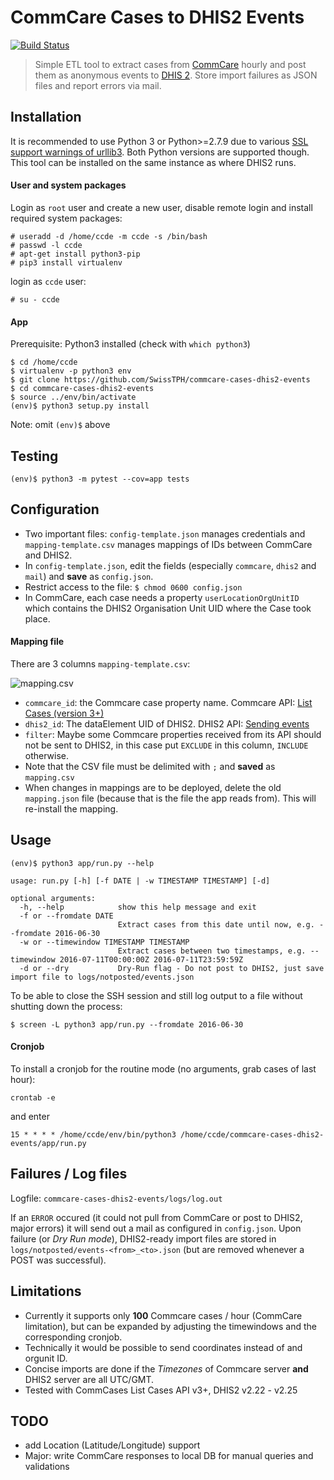 # CommCare Cases to DHIS2 Events

[![Build Status](https://travis-ci.org/SwissTPH/commcare-cases-dhis2-events.svg?branch=master)](https://travis-ci.org/SwissTPH/commcare-cases-dhis2-events)

> Simple ETL tool to extract cases from [CommCare](https://www.commcarehq.org/home/) hourly and post them as anonymous events to [DHIS 2](https://www.dhis2.org). Store import failures as JSON files and report errors via mail.

## Installation

It is recommended to use Python 3 or Python>=2.7.9 due to various [SSL support warnings of urllib3](https://urllib3.readthedocs.io/en/latest/advanced-usage.html#ssl-warnings). Both Python versions are supported though.
This tool can be installed on the same instance as where DHIS2 runs.

#### User and system packages

Login as `root` user and create a new user, disable remote login and install required system packages:

```
# useradd -d /home/ccde -m ccde -s /bin/bash
# passwd -l ccde
# apt-get install python3-pip
# pip3 install virtualenv
```

login as `ccde` user:

```
# su - ccde
```

#### App

Prerequisite: Python3 installed (check with `which python3`)

```
$ cd /home/ccde
$ virtualenv -p python3 env
$ git clone https://github.com/SwissTPH/commcare-cases-dhis2-events
$ cd commcare-cases-dhis2-events
$ source ../env/bin/activate
(env)$ python3 setup.py install
```
Note: omit `(env)$` above

## Testing

`(env)$ python3 -m pytest --cov=app tests`

## Configuration

- Two important files: `config-template.json` manages credentials and `mapping-template.csv` manages mappings of IDs between CommCare and DHIS2. 
- In `config-template.json`, edit the fields (especially `commcare`, `dhis2` and `mail`) and **save** as `config.json`.
- Restrict access to the file: `$ chmod 0600 config.json`
- In CommCare, each case needs a property `userLocationOrgUnitID` which contains the DHIS2 Organisation Unit UID where the Case took place. 

#### Mapping file

There are 3 columns `mapping-template.csv`:

![mapping.csv](https://i.imgur.com/6XqEVqr.png)

- `commcare_id`: the Commcare case property name. Commcare API: [List Cases (version 3+)](https://confluence.dimagi.com/pages/viewpage.action?pageId=12224287)
- `dhis2_id`: The dataElement UID of DHIS2. DHIS2 API: [Sending events](https://dhis2.github.io/dhis2-docs/master/en/developer/html/webapi_events.html)
- `filter`: Maybe some Commcare properties received from its API should not be sent to DHIS2, in this case put `EXCLUDE` in this column, `INCLUDE` otherwise.
- Note that the CSV file must be delimited with `;` and **saved** as `mapping.csv`
- When changes in mappings are to be deployed, delete the old `mapping.json` file (because that is the file the app reads from). This will re-install the mapping.

## Usage

```
(env)$ python3 app/run.py --help

usage: run.py [-h] [-f DATE | -w TIMESTAMP TIMESTAMP] [-d]

optional arguments:
  -h, --help            show this help message and exit
  -f or --fromdate DATE
                        Extract cases from this date until now, e.g. --fromdate 2016-06-30
  -w or --timewindow TIMESTAMP TIMESTAMP
                        Extract cases between two timestamps, e.g. --timewindow 2016-07-11T00:00:00Z 2016-07-11T23:59:59Z
  -d or --dry           Dry-Run flag - Do not post to DHIS2, just save import file to logs/notposted/events.json
```

To be able to close the SSH session and still log output to a file without shutting down the process:

`$ screen -L python3 app/run.py --fromdate 2016-06-30`

#### Cronjob

To install a cronjob for the routine mode (no arguments, grab cases of last hour):

`crontab -e`

and enter

`15 * * * * /home/ccde/env/bin/python3 /home/ccde/commcare-cases-dhis2-events/app/run.py`

## Failures / Log files

Logfile: `commcare-cases-dhis2-events/logs/log.out`

If an `ERROR` occured (it could not pull from CommCare or post to DHIS2, major errors) it will send out a mail as configured in `config.json`. Upon failure (or _Dry Run mode_), DHIS2-ready import files are stored in `logs/notposted/events-<from>_<to>.json` (but are removed whenever a POST was successful).

## Limitations

- Currently it supports only **100** Commcare cases / hour (CommCare limitation), but can be expanded by adjusting the timewindows and the corresponding cronjob.
- Technically it would be possible to send coordinates instead of and orgunit ID.
- Concise imports are done if the _Timezones_ of Commcare server **and** DHIS2 server are all UTC/GMT.
- Tested with CommCases List Cases API v3+, DHIS2 v2.22 - v2.25

## TODO

- add Location (Latitude/Longitude) support
- Major: write CommCare responses to local DB for manual queries and validations
